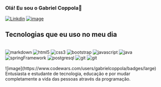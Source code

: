 ### Olá! Eu sou o Gabriel Coppola👋

[![Linkdin](https://img.shields.io/badge/LinkedIn-0077B5?style=for-the-badge&logo=linkedin&logoColor=white)](https://www.linkedin.com/in/gabriel-coppola-043480173/)
[![image](https://www.codewars.com/users/gabrielcoppola/badges/micro)](http://google.com.au/)
## Tecnologias que eu uso no meu dia
<div style="display: inline_block"></br>
    <img align="center" src="https://img.shields.io/badge/Markdown-000000?style=for-the-badge&logo=markdown&logoColor=white" alt="markdown"/>
    <img align="center" src="https://img.shields.io/badge/HTML5-E34F26?style=for-the-badge&logo=html5&logoColor=white" alt="html5"/>
    <img align="center" src="https://img.shields.io/badge/CSS3-1572B6?style=for-the-badge&logo=css3&logoColor=white" alt="css3"/>
    <img align="center" src="https://img.shields.io/badge/Bootstrap-563D7C?style=for-the-badge&logo=bootstrap&logoColor=white" alt="bootstrap"/>
    <img align="center" src="https://img.shields.io/badge/JavaScript-323330?style=for-the-badge&logo=javascript&logoColor=F7DF1E" alt="javascript"/>
    <img align="center" src="https://img.shields.io/badge/Java-ED8B00?style=for-the-badge&logo=java&logoColor=white" alt="java"/>
    <img align="center" src="https://img.shields.io/badge/Spring-6DB33F?style=for-the-badge&logo=spring&logoColor=white" alt="springFramework"/>
    <img align="center" src="https://img.shields.io/badge/PostgreSQL-316192?style=for-the-badge&logo=postgresql&logoColor=white" alt="postgresql"/>
    <img align="center" src="https://img.shields.io/badge/GIT-E44C30?style=for-the-badge&logo=git&logoColor=white" alt="git"/>
    <img align="center" src="https://www.codewars.com/users/gabrielcoppola/badges/micro" alt="git"/>
</div>
</br>
![image](https://www.codewars.com/users/gabrielcoppola/badges/large)
Entusiasta e estudante de tecnologia, educação e por mudar completamente a vida das pessoas através da programação.

